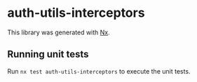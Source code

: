 # auth-utils-interceptors

This library was generated with [Nx](https://nx.dev).

## Running unit tests

Run `nx test auth-utils-interceptors` to execute the unit tests.
